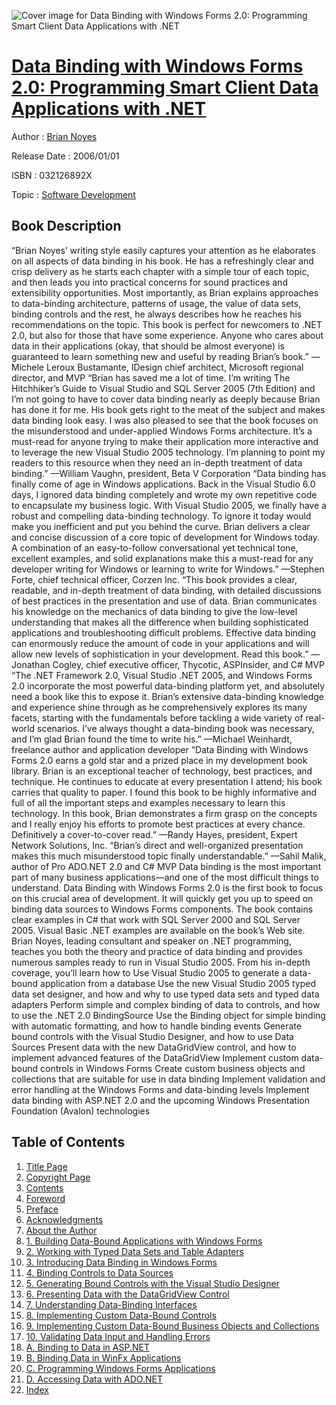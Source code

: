 ![Cover image for Data Binding with Windows Forms 2.0: Programming Smart Client Data Applications with .NET](https://imgdetail.ebookreading.net/cover/cover/software_development/EB032126892X.jpg)

[Data Binding with Windows Forms 2.0: Programming Smart Client Data Applications with .NET](https://ebookreading.net/view/book/Data+Binding+with+Windows+Forms+2.0%3A+Programming+Smart+Client+Data+Applications+with+.NET-EB032126892X_1.html "Data Binding with Windows Forms 2.0: Programming Smart Client Data Applications with .NET")
====================================================================================================================

Author : [Brian Noyes](https://ebookreading.net/search/author/Brian+Noyes)

Release Date : 2006/01/01

ISBN : 032126892X

Topic : [Software Development](https://ebookreading.net/search/category/software-development)

Book Description
-----------------

 “Brian Noyes’ writing style easily captures your attention as he elaborates on all aspects of data binding in his book. He has a refreshingly clear and crisp delivery as he starts each chapter with a simple tour of each topic, and then leads you into practical concerns for sound practices and extensibility opportunities. Most importantly, as Brian explains approaches to data-binding architecture, patterns of usage, the value of data sets, binding controls and the rest, he always describes how he reaches his recommendations on the topic. This book is perfect for newcomers to .NET 2.0, but also for those that have some experience. Anyone who cares about data in their applications (okay, that should be almost everyone) is guaranteed to learn something new and useful by reading Brian’s book.” —Michele Leroux Bustamante, IDesign chief architect, Microsoft regional director, and MVP 
 “Brian has saved me a lot of time. I’m writing The Hitchhiker’s Guide to Visual Studio and SQL Server 2005 (7th Edition) and I’m not going to have to cover data binding nearly as deeply because Brian has done it for me. His book gets right to the meat of the subject and makes data binding look easy. I was also pleased to see that the book focuses on the misunderstood and under-applied Windows Forms architecture. It’s a must-read for anyone trying to make their application more interactive and to leverage the new Visual Studio 2005 technology. I’m planning to point my readers to this resource when they need an in-depth treatment of data binding.” —William Vaughn, president, Beta V Corporation 
 “Data binding has finally come of age in Windows applications. Back in the Visual Studio 6.0 days, I ignored data binding completely and wrote my own repetitive code to encapsulate my business logic. With Visual Studio 2005, we finally have a robust and compelling data-binding technology. To ignore it today would make you inefficient and put you behind the curve. Brian delivers a clear and concise discussion of a core topic of development for Windows today. A combination of an easy-to-follow conversational yet technical tone, excellent examples, and solid explanations make this a must-read for any developer writing for Windows or learning to write for Windows.” —Stephen Forte, chief technical officer, Corzen Inc. 
 “This book provides a clear, readable, and in-depth treatment of data binding, with detailed discussions of best practices in the presentation and use of data. Brian communicates his knowledge on the mechanics of data binding to give the low-level understanding that makes all the difference when building sophisticated applications and troubleshooting difficult problems. Effective data binding can enormously reduce the amount of code in your applications and will allow new levels of sophistication in your development. Read this book.” —Jonathan Cogley, chief executive officer, Thycotic, ASPInsider, and C# MVP 
 “The .NET Framework 2.0, Visual Studio .NET 2005, and Windows Forms 2.0 incorporate the most powerful data-binding platform yet, and absolutely need a book like this to expose it. Brian’s extensive data-binding knowledge and experience shine through as he comprehensively explores its many facets, starting with the fundamentals before tackling a wide variety of real-world scenarios. I’ve always thought a data-binding book was necessary, and I’m glad Brian found the time to write his.” —Michael Weinhardt, freelance author and application developer 
 “Data Binding with Windows Forms 2.0 earns a gold star and a prized place in my development book library. Brian is an exceptional teacher of technology, best practices, and technique. He continues to educate at every presentation I attend; his book carries that quality to paper. I found this book to be highly informative and full of all the important steps and examples necessary to learn this technology. In this book, Brian demonstrates a firm grasp on the concepts and I really enjoy his efforts to promote best practices at every chance. Definitively a cover-to-cover read.” —Randy Hayes, president, Expert Network Solutions, Inc. 
 “Brian’s direct and well-organized presentation makes this much misunderstood topic finally understandable.” —Sahil Malik, author of Pro ADO.NET 2.0 and C# MVP 
Data binding is the most important part of many business applications—and one of the most difficult things to understand. Data Binding with Windows Forms 2.0 is the first book to focus on this crucial area of development. It will quickly get you up to speed on binding data sources to Windows Forms components. The book contains clear examples in C# that work with SQL Server 2000 and SQL Server 2005. Visual Basic .NET examples are available on the book’s Web site.
Brian Noyes, leading consultant and speaker on .NET programming, teaches you both the theory and practice of data binding and provides numerous samples ready to run in Visual Studio 2005.
From his in-depth coverage, you’ll learn how to
Use Visual Studio 2005 to generate a data-bound application from a database
Use the new Visual Studio 2005 typed data set designer, and how and why to use typed data sets and typed data adapters
Perform simple and complex binding of data to controls, and how to use the .NET 2.0 BindingSource
Use the Binding object for simple binding with automatic formatting, and how to handle binding events
Generate bound controls with the Visual Studio Designer, and how to use Data Sources
Present data with the new DataGridView control, and how to implement advanced features of the DataGridView
Implement custom data-bound controls in Windows Forms
Create custom business objects and collections that are suitable for use in data binding
Implement validation and error handling at the Windows Forms and data-binding levels
Implement data binding with ASP.NET 2.0 and the upcoming Windows Presentation Foundation (Avalon) technologies

              
Table of Contents
-----------------

1. [Title Page](https://ebookreading.net/view/book/Data+Binding+with+Windows+Forms+2.0%3A+Programming+Smart+Client+Data+Applications+with+.NET-EB032126892X_4.html)
1. [Copyright Page](https://ebookreading.net/view/book/Data+Binding+with+Windows+Forms+2.0%3A+Programming+Smart+Client+Data+Applications+with+.NET-EB032126892X_4.html#id370772)
1. [Contents](https://ebookreading.net/view/book/Data+Binding+with+Windows+Forms+2.0%3A+Programming+Smart+Client+Data+Applications+with+.NET-EB032126892X_5.html)
1. [Foreword](https://ebookreading.net/view/book/Data+Binding+with+Windows+Forms+2.0%3A+Programming+Smart+Client+Data+Applications+with+.NET-EB032126892X_6.html)
1. [Preface](https://ebookreading.net/view/book/Data+Binding+with+Windows+Forms+2.0%3A+Programming+Smart+Client+Data+Applications+with+.NET-EB032126892X_7.html)
1. [Acknowledgments](https://ebookreading.net/view/book/Data+Binding+with+Windows+Forms+2.0%3A+Programming+Smart+Client+Data+Applications+with+.NET-EB032126892X_8.html)
1. [About the Author](https://ebookreading.net/view/book/Data+Binding+with+Windows+Forms+2.0%3A+Programming+Smart+Client+Data+Applications+with+.NET-EB032126892X_9.html)
1. [1. Building Data-Bound Applications with Windows Forms](https://ebookreading.net/view/book/Data+Binding+with+Windows+Forms+2.0%3A+Programming+Smart+Client+Data+Applications+with+.NET-EB032126892X_10.html)
1. [2. Working with Typed Data Sets and Table Adapters](https://ebookreading.net/view/book/Data+Binding+with+Windows+Forms+2.0%3A+Programming+Smart+Client+Data+Applications+with+.NET-EB032126892X_11.html)
1. [3. Introducing Data Binding in Windows Forms](https://ebookreading.net/view/book/Data+Binding+with+Windows+Forms+2.0%3A+Programming+Smart+Client+Data+Applications+with+.NET-EB032126892X_12.html)
1. [4. Binding Controls to Data Sources](https://ebookreading.net/view/book/Data+Binding+with+Windows+Forms+2.0%3A+Programming+Smart+Client+Data+Applications+with+.NET-EB032126892X_13.html)
1. [5. Generating Bound Controls with the Visual Studio Designer](https://ebookreading.net/view/book/Data+Binding+with+Windows+Forms+2.0%3A+Programming+Smart+Client+Data+Applications+with+.NET-EB032126892X_14.html)
1. [6. Presenting Data with the DataGridView Control](https://ebookreading.net/view/book/Data+Binding+with+Windows+Forms+2.0%3A+Programming+Smart+Client+Data+Applications+with+.NET-EB032126892X_15.html)
1. [7. Understanding Data-Binding Interfaces](https://ebookreading.net/view/book/Data+Binding+with+Windows+Forms+2.0%3A+Programming+Smart+Client+Data+Applications+with+.NET-EB032126892X_16.html)
1. [8. Implementing Custom Data-Bound Controls](https://ebookreading.net/view/book/Data+Binding+with+Windows+Forms+2.0%3A+Programming+Smart+Client+Data+Applications+with+.NET-EB032126892X_17.html)
1. [9. Implementing Custom Data-Bound Business Objects and Collections](https://ebookreading.net/view/book/Data+Binding+with+Windows+Forms+2.0%3A+Programming+Smart+Client+Data+Applications+with+.NET-EB032126892X_18.html)
1. [10. Validating Data Input and Handling Errors](https://ebookreading.net/view/book/Data+Binding+with+Windows+Forms+2.0%3A+Programming+Smart+Client+Data+Applications+with+.NET-EB032126892X_19.html)
1. [A. Binding to Data in ASP.NET](https://ebookreading.net/view/book/Data+Binding+with+Windows+Forms+2.0%3A+Programming+Smart+Client+Data+Applications+with+.NET-EB032126892X_20.html)
1. [B. Binding Data in WinFx Applications](https://ebookreading.net/view/book/Data+Binding+with+Windows+Forms+2.0%3A+Programming+Smart+Client+Data+Applications+with+.NET-EB032126892X_21.html)
1. [C. Programming Windows Forms Applications](https://ebookreading.net/view/book/Data+Binding+with+Windows+Forms+2.0%3A+Programming+Smart+Client+Data+Applications+with+.NET-EB032126892X_22.html)
1. [D. Accessing Data with ADO.NET](https://ebookreading.net/view/book/Data+Binding+with+Windows+Forms+2.0%3A+Programming+Smart+Client+Data+Applications+with+.NET-EB032126892X_23.html)
1. [Index](https://ebookreading.net/view/book/Data+Binding+with+Windows+Forms+2.0%3A+Programming+Smart+Client+Data+Applications+with+.NET-EB032126892X_24.html)
